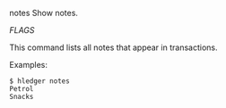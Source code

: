 notes
Show notes.

_FLAGS_

This command lists all notes that appear in transactions.

Examples:

```shell
$ hledger notes
Petrol
Snacks
```
